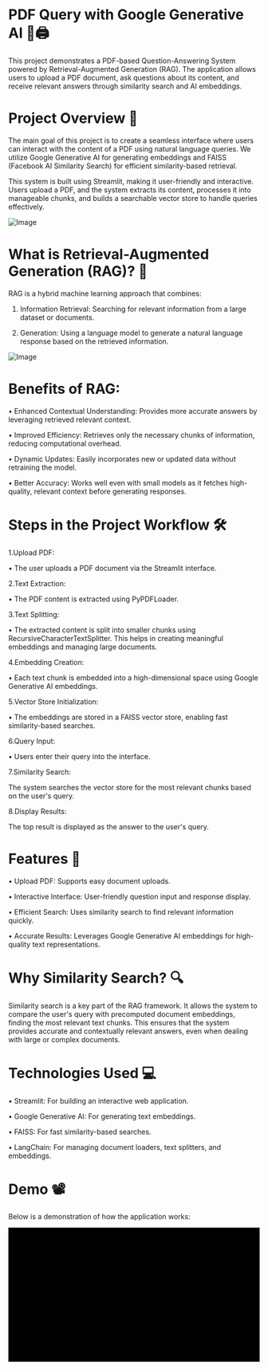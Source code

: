 # PDF Query with Google Generative AI 📕🖨️
This project demonstrates a PDF-based Question-Answering System powered by Retrieval-Augmented Generation (RAG). The application allows users to upload a PDF document, ask questions about its content, and receive relevant answers through similarity search and AI embeddings.


# Project Overview 📄
The main goal of this project is to create a seamless interface where users can interact with the content of a PDF using natural language queries. We utilize Google Generative AI for generating embeddings and FAISS (Facebook AI Similarity Search) for efficient similarity-based retrieval.

This system is built using Streamlit, making it user-friendly and interactive. Users upload a PDF, and the system extracts its content, processes it into manageable chunks, and builds a searchable vector store to handle queries effectively.

![Image](https://github.com/user-attachments/assets/125cfd74-ddba-4961-9f19-257613a3e471)

# What is Retrieval-Augmented Generation (RAG)? 🤖

RAG is a hybrid machine learning approach that combines:

1. Information Retrieval: Searching for relevant information from a large dataset or documents.

2. Generation: Using a language model to generate a natural language response based on the retrieved information.


![Image](https://github.com/user-attachments/assets/0314db0b-8db2-41d1-aed4-487667b6ab25)

# Benefits of RAG:

• Enhanced Contextual Understanding: Provides more accurate answers by leveraging retrieved relevant context.

• Improved Efficiency: Retrieves only the necessary chunks of information, reducing computational overhead.

• Dynamic Updates: Easily incorporates new or updated data without retraining the model.

• Better Accuracy: Works well even with small models as it fetches high-quality, relevant context before generating responses.



# Steps in the Project Workflow 🛠️

1.Upload PDF:

• The user uploads a PDF document via the Streamlit interface.

2.Text Extraction:

• The PDF content is extracted using PyPDFLoader.

3.Text Splitting:

• The extracted content is split into smaller chunks using RecursiveCharacterTextSplitter. This helps in creating meaningful embeddings and managing large documents.

4.Embedding Creation:

• Each text chunk is embedded into a high-dimensional space using Google Generative AI embeddings.

5.Vector Store Initialization:

• The embeddings are stored in a FAISS vector store, enabling fast similarity-based searches.

6.Query Input:

• Users enter their query into the interface.

7.Similarity Search:

The system searches the vector store for the most relevant chunks based on the user's query.

8.Display Results:

The top result is displayed as the answer to the user's query.


# Features 🚀

• Upload PDF: Supports easy document uploads.

• Interactive Interface: User-friendly question input and response display.

• Efficient Search: Uses similarity search to find relevant information quickly.

• Accurate Results: Leverages Google Generative AI embeddings for high-quality text representations.


# Why Similarity Search? 🔍

Similarity search is a key part of the RAG framework. It allows the system to compare the user's query with precomputed document embeddings, finding the most relevant text chunks. This ensures that the system provides accurate and contextually relevant answers, even when dealing with large or complex documents.


# Technologies Used 💻

• Streamlit: For building an interactive web application.

• Google Generative AI: For generating text embeddings.

• FAISS: For fast similarity-based searches.

• LangChain: For managing document loaders, text splitters, and embeddings.




# Demo 📽

Below is a demonstration of how the application works:

![Demo of the Application](https://github.com/Abdelrahman-Amen/Simple_PDF_RAG/blob/main/Demo.gif)
